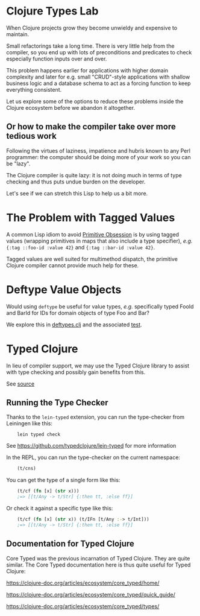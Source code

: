 # Clojure Types Lab 

When Clojure projects grow they become unwieldy and expensive to maintain. 

Small refactorings take a long time. There is very little help from the compiler, so you end up with lots of preconditions and predicates to check especially function inputs over and over. 

This problem happens earlier for applications with higher domain complexity and later for e.g. small "CRUD"-style 
applications with shallow business logic and a database schema to act as a forcing function to keep everything consistent.

Let us explore some of the options to reduce these problems inside the Clojure ecosystem
before we abandon it altogether.


## Or how to make the compiler take over more tedious work

Following the virtues of laziness, impatience and hubris known to any Perl programmer: 
the computer should be doing more of your work so you can be "lazy". 

The Clojure compiler is quite lazy: it is not doing much in terms of type checking and
thus puts undue burden on the developer. 

Let's see if we can stretch this Lisp to help us a bit more.

# The Problem with Tagged Values 
A common Lisp idiom to avoid [Primitive Obsession](https://wiki.c2.com/?PrimitiveObsession) is by
using tagged values (wrapping primitives in maps that also include a type specifier), *e.g.* `{:tag ::foo-id :value 42}` and `{:tag ::bar-id :value 42}`.

Tagged values are well suited for multimethod dispatch, the primitive Clojure compiler cannot provide much help for these.

# Deftype Value Objects
Would using `deftype` be useful for value types, *e.g.* specifically typed FooId and BarId for IDs for domain objects of type Foo and Bar?

We explore this in [deftypes.clj](src/clojure_types_lab/deftypes.clj) and the associated [test](test/clojure_types_lab/deftypes_test.clj).

# Typed Clojure
In lieu of compiler support, we may use the Typed Clojure library to assist with type checking 
and possibly gain benefits from this.

See [source](src/clojure_types_lab/typed.clj)


## Running the Type Checker
Thanks to the `lein-typed` extension, you can run the type-checker from Leiningen like this:

```
    lein typed check
```

See https://github.com/typedclojure/lein-typed for more information

In the REPL, you can run the type-checker on the current namespace:

```clojure
    (t/cns)
```

You can get the type of a single form like this:

```clojure
    (t/cf (fn [x] (str x)))
    ;=> [[t/Any -> t/Str] {:then tt, :else ff}]
```

Or check it against a specific type like this:

```clojure
    (t/cf (fn [x] (str x)) (t/IFn [t/Any :-> t/Int]))
    ;=> [[t/Any -> t/Str] {:then tt, :else ff}]
```


## Documentation for Typed Clojure
Core Typed was the previous incarnation of Typed Clojure. They are quite similar.
The Core Typed documentation here is thus quite useful for Typed Clojure:

https://clojure-doc.org/articles/ecosystem/core_typed/home/

https://clojure-doc.org/articles/ecosystem/core_typed/quick_guide/

https://clojure-doc.org/articles/ecosystem/core_typed/types/

